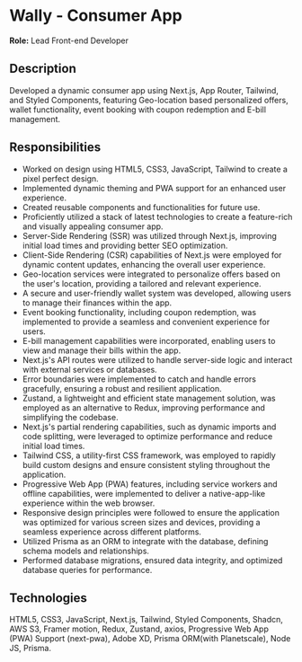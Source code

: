 # Wally - Consumer App

**Role:** Lead Front-end Developer

## Description
Developed a dynamic consumer app using Next.js, App Router, Tailwind, and Styled Components, featuring Geo-location based personalized offers, wallet functionality, event booking with coupon redemption and E-bill management.

## Responsibilities
- Worked on design using HTML5, CSS3, JavaScript, Tailwind to create a pixel perfect design.
- Implemented dynamic theming and PWA support for an enhanced user experience.
- Created reusable components and functionalities for future use.
- Proficiently utilized a stack of latest technologies to create a feature-rich and visually appealing consumer app.
- Server-Side Rendering (SSR) was utilized through Next.js, improving initial load times and providing better SEO optimization.
- Client-Side Rendering (CSR) capabilities of Next.js were employed for dynamic content updates, enhancing the overall user experience.
- Geo-location services were integrated to personalize offers based on the user's location, providing a tailored and relevant experience.
- A secure and user-friendly wallet system was developed, allowing users to manage their finances within the app.
- Event booking functionality, including coupon redemption, was implemented to provide a seamless and convenient experience for users.
- E-bill management capabilities were incorporated, enabling users to view and manage their bills within the app.
- Next.js's API routes were utilized to handle server-side logic and interact with external services or databases.
- Error boundaries were implemented to catch and handle errors gracefully, ensuring a robust and resilient application.
- Zustand, a lightweight and efficient state management solution, was employed as an alternative to Redux, improving performance and simplifying the codebase.
- Next.js's partial rendering capabilities, such as dynamic imports and code splitting, were leveraged to optimize performance and reduce initial load times.
- Tailwind CSS, a utility-first CSS framework, was employed to rapidly build custom designs and ensure consistent styling throughout the application.
- Progressive Web App (PWA) features, including service workers and offline capabilities, were implemented to deliver a native-app-like experience within the web browser.
- Responsive design principles were followed to ensure the application was optimized for various screen sizes and devices, providing a seamless experience across different platforms.
- Utilized Prisma as an ORM to integrate with the database, defining schema models and relationships.
- Performed database migrations, ensured data integrity, and optimized database queries for performance.

## Technologies
HTML5, CSS3, JavaScript, Next.js, Tailwind, Styled Components, Shadcn, AWS S3, Framer motion, Redux, Zustand, axios, Progressive Web App (PWA) Support (next-pwa), Adobe XD, Prisma ORM(with Planetscale), Node JS, Prisma. 